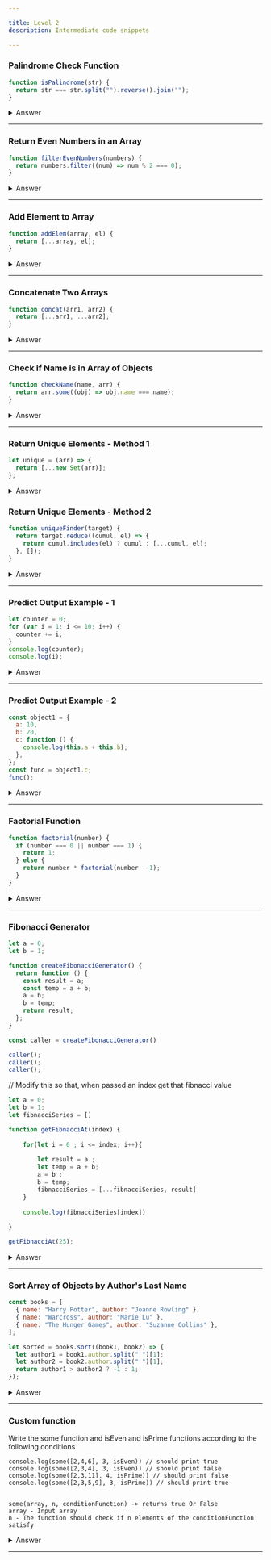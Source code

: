 ```yaml
---

title: Level 2
description: Intermediate code snippets

---
```



### Palindrome Check Function

```js
function isPalindrome(str) {
  return str === str.split("").reverse().join("");
}
```

<details>
<summary>Answer</summary>
<div style="background-color: rgba(100, 108, 255, 0.16); padding: 10px; margin-bottom: 10px; color: #fff; font-size: 14px; font-weight: 500;">
<p>Explanation:</p>

The function `isPalindrome` checks if a string is the same when read forwards and backwards. It does this by splitting the string into an array of characters, reversing that array, and joining it back into a string to compare with the original.
</div>
</details>

---

### Return Even Numbers in an Array

```js
function filterEvenNumbers(numbers) {
  return numbers.filter((num) => num % 2 === 0);
}
```

<details>
<summary>Answer</summary>
<div style="background-color: rgba(100, 108, 255, 0.16); padding: 10px; margin-bottom: 10px; color: #fff; font-size: 14px; font-weight: 500;">
<p>Explanation:</p>

The function `filterEvenNumbers` returns a new array containing only the even numbers from the input array. It uses the `filter` method to check if each number is even.
</div>
</details>

---


### Add Element to Array

```js
function addElem(array, el) {
  return [...array, el];
}
```

<details>
<summary>Answer</summary>
<div style="background-color: rgba(100, 108, 255, 0.16); padding: 10px; margin-bottom: 10px; color: #fff; font-size: 14px; font-weight: 500;">
<p>Explanation:</p>

The `addElem` function adds an element to an array without mutating the original array by using the spread operator.
</div>
</details>

---

### Concatenate Two Arrays

```js
function concat(arr1, arr2) {
  return [...arr1, ...arr2];
}
```

<details>
<summary>Answer</summary>
<div style="background-color: rgba(100, 108, 255, 0.16); padding: 10px; margin-bottom: 10px; color: #fff; font-size: 14px; font-weight: 500;">
<p>Explanation:</p>

The `concat` function concatenates two arrays using the spread operator, creating a new array with elements from both input arrays.
</div>
</details>

---

### Check if Name is in Array of Objects

```js
function checkName(name, arr) {
  return arr.some((obj) => obj.name === name);
}
```

<details>
<summary>Answer</summary>
<div style="background-color: rgba(100, 108, 255, 0.16); padding: 10px; margin-bottom: 10px; color: #fff; font-size: 14px; font-weight: 500;">
<p>Explanation:</p>

The `checkName` function checks if a given name exists in an array of objects. It uses the `some` method to see if any object in the array has a `name` property that matches the given name.
</div>
</details>

---

### Return Unique Elements - Method 1

```js
let unique = (arr) => {
  return [...new Set(arr)];
};
```

<details>
<summary>Answer</summary>
<div style="background-color: rgba(100, 108, 255, 0.16); padding: 10px; margin-bottom: 10px; color: #fff; font-size: 14px; font-weight: 500;">
<p>Explanation:</p>

The `unique` function returns an array with only unique elements by creating a Set from the input array and then spreading it back into a new array.
</div>
</details>


### Return Unique Elements - Method 2

```js
function uniqueFinder(target) {
  return target.reduce((cumul, el) => {
    return cumul.includes(el) ? cumul : [...cumul, el];
  }, []);
}
```

<details>
<summary>Answer</summary>
<div style="background-color: rgba(100, 108, 255, 0.16); padding: 10px; margin-bottom: 10px; color: #fff; font-size: 14px; font-weight: 500;">
<p>Explanation:</p>

The `uniqueFinder` function returns an array with only unique elements by using the `reduce` method to accumulate unique elements.
</div>
</details>

---


### Predict Output Example - 1

```js
let counter = 0;
for (var i = 1; i <= 10; i++) {
  counter += i;
}
console.log(counter);
console.log(i);
```

<details>
<summary>Answer</summary>
<div style="background-color: rgba(100, 108, 255, 0.16); padding: 10px; margin-bottom: 10px; color: #fff; font-size: 14px; font-weight: 500;">
<p>Explanation:</p>

The `counter` variable will be 55, as it sums the numbers from 1 to 10. The variable `i` will be 11, as it increments after the last iteration of the loop.
</div>
</details>

---

### Predict Output Example - 2

```js
const object1 = {
  a: 10,
  b: 20,
  c: function () {
    console.log(this.a + this.b);
  },
};
const func = object1.c;
func();
```

<details>
<summary>Answer</summary>
<div style="background-color: rgba(100, 108, 255, 0.16); padding: 10px; margin-bottom: 10px; color: #fff; font-size: 14px; font-weight: 500;">
<p>Explanation:</p>

The `func` variable will not work as expected because it loses the context of `this`. The `this` value inside `func` will not refer to `object1`, causing it to print `NaN`. Using `bind` to retain the context will fix the issue.

`object1.c()` will work, if assiged to another varable func, this value of this will change OR

`const func = object1.c.bind(object1); func();` will work perfectly.
</div>
</details>

---

### Factorial Function

```js
function factorial(number) {
  if (number === 0 || number === 1) {
    return 1;
  } else {
    return number * factorial(number - 1);
  }
}
```

<details>
<summary>Answer</summary>
<div style="background-color: rgba(100, 108, 255, 0.16); padding: 10px; margin-bottom: 10px; color: #fff; font-size: 14px; font-weight: 500;">
<p>Explanation:</p>

The `factorial` function calculates the factorial of a number recursively. If the number is 0 or 1, it returns 1. Otherwise, it multiplies the number by the factorial of the number minus one.
</div>
</details>

---



### Fibonacci Generator

```js
let a = 0;
let b = 1;

function createFibonacciGenerator() {
  return function () {
    const result = a;
    const temp = a + b;
    a = b;
    b = temp;
    return result;
  };
}

const caller = createFibonacciGenerator()

caller();
caller();
caller();
```
// Modify this so that, when passed an index get that fibnacci value

```js
let a = 0;
let b = 1;
let fibnacciSeries = []

function getFibnacciAt(index) {
    
    for(let i = 0 ; i <= index; i++){
        
        let result = a ;
        let temp = a + b;
        a = b ;
        b = temp;
        fibnacciSeries = [...fibnacciSeries, result]
    }
    
    console.log(fibnacciSeries[index])
    
}

getFibnacciAt(25);
```

<details>
<summary>Answer</summary>
<div style="background-color: rgba(100, 108, 255, 0.16); padding: 10px; margin-bottom: 10px; color: #fff; font-size: 14px; font-weight: 500;">
<p>Explanation:</p>

The `createFibonacciGenerator` function returns a function that generates Fibonacci numbers. Each call to the returned function produces the next number in the Fibonacci sequence.
</div>
</details>

---


### Sort Array of Objects by Author's Last Name

```js
const books = [
  { name: "Harry Potter", author: "Joanne Rowling" },
  { name: "Warcross", author: "Marie Lu" },
  { name: "The Hunger Games", author: "Suzanne Collins" },
];

let sorted = books.sort((book1, book2) => {
  let author1 = book1.author.split(" ")[1];
  let author2 = book2.author.split(" ")[1];
  return author1 > author2 ? -1 : 1;
});
```

<details>
<summary>Answer</summary>
<div style="background-color: rgba(100, 108, 255, 0.16); padding: 10px; margin-bottom: 10px; color: #fff; font-size: 14px; font-weight: 500;">
<p>Explanation:</p>

The `sorted` variable holds an array of books sorted by the author's last name. It splits each author's name and compares the last names to determine the order.

The expression author1 > author2 ? -1 : 1 checks if author1 is greater than author2. If true, it returns -1, indicating that author1 should come before author2. Otherwise, it returns 1, indicating that author2 should come before author1.

Sorting Order:

The comparison function is called for pairs of elements in the array to determine their order.
This particular comparison sorts the array in descending order because it uses -1 for author1 > author2.
To sort in ascending order, you can modify the comparison function:

```js
let sorted = books.sort((book1, book2) => {
  let author1 = book1.author.split(" ")[1];
  let author2 = book2.author.split(" ")[1];
  return author1 < author2 ? -1 : 1;
});
```
This will sort the array based on the authors' last names in ascending order.
</div>
</details>

---


### Custom function

Write the some function and isEven and isPrime functions according to the following conditions

```
console.log(some([2,4,6], 3, isEven)) // should print true
console.log(some([2,3,4], 3, isEven)) // should print false
console.log(some([2,3,11], 4, isPrime)) // should print false
console.log(some([2,3,5,9], 3, isPrime)) // should print true


some(array, n, conditionFunction) -> returns true Or False
array - Input array
n - The function should check if n elements of the conditionFunction satisfy
```


<details>
<summary>Answer</summary>
<div style="background-color: rgba(100, 108, 255, 0.16); padding: 10px; margin-bottom: 10px; color: #fff; font-size: 14px; font-weight: 500;">
<p>Explanation:</p>

  ```js
function some(array, n, conditionFunction) {
  let mapped = array.map((i) => conditionFunction(i));
  return mapped.filter((i) => i === true).length >= n;
}

function isEven(int) {
  return int % 2 === 0;
}

function isPrime(int) {
  for (let i = 2, s = Math.sqrt(int); i <= s; i++) {
    if (int % i === 0) return false;
  }
  return int > 1;
}
```
</div>
</details>

---
